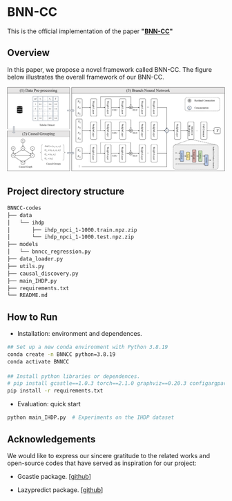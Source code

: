 # BNN-CC

This is the official implementation of the paper **"[BNN-CC]()"**

## Overview

In this paper, we propose a novel framework called BNN-CC. The figure below illustrates the overall framework of our BNN-CC.

![framework](./framework.png)

## Project directory structure

<!-- get a tree directory structure

## Step1
PowerShell (PS): tree /f > tree.txt

## Step2
Put the following code into the URL (https://devtool.tech/tree) for rendering
```sh
+ BNNCC-codes
  + data
    + ihdp
      + ihdp_npci_1-1000.train.npz.zip
      + ihdp_npci_1-1000.test.npz.zip
  + models
    + bnncc_regression.py
    + bnncc_classification.py
  + data_loader.py
  + utils.py
  + causal_discovery.py
  + main_IHDP.py
  + requirements.txt
  + README.md
``` -->

```sh
BNNCC-codes
├── data
│   └── ihdp
│       ├── ihdp_npci_1-1000.train.npz.zip
│       └── ihdp_npci_1-1000.test.npz.zip
├── models
│   └── bnncc_regression.py
├── data_loader.py
├── utils.py
├── causal_discovery.py
├── main_IHDP.py
├── requirements.txt
└── README.md
```

## How to Run

- Installation: environment and dependences.
```sh
## Set up a new conda environment with Python 3.8.19
conda create -n BNNCC python=3.8.19
conda activate BNNCC

## Install python libraries or dependences.
# pip install gcastle==1.0.3 torch==2.1.0 graphviz==0.20.3 configargparse==1.7 jupyter==1.1.1 lazypredict==0.2.13 tensorflow==2.13.1
pip install -r requirements.txt
```


- Evaluation: quick start

```sh
python main_IHDP.py  # Experiments on the IHDP dataset
```

## Acknowledgements

We would like to express our sincere gratitude to the related works and open-source codes that have served as inspiration for our project:

- Gcastle package. [[github](https://github.com/huawei-noah/trustworthyAI/tree/master/gcastle)]

- Lazypredict package. [[github](https://github.com/shankarpandala/lazypredict)]